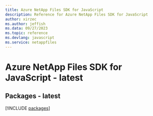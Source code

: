 ```yaml
---
title: Azure NetApp Files SDK for JavaScript
description: Reference for Azure NetApp Files SDK for JavaScript
author: xirzec
ms.author: jeffish
ms.data: 09/27/2023
ms.topic: reference
ms.devlang: javascript
ms.service: netappfiles
---
```

# Azure NetApp Files SDK for JavaScript - latest
## Packages - latest
[!INCLUDE [packages](netapp-files-index.md)]